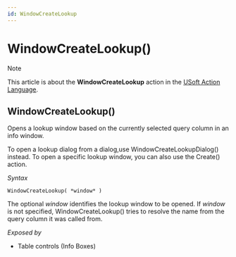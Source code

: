 ```yaml
---
id: WindowCreateLookup
---
```


# WindowCreateLookup()



> [!NOTE]
> This article is about the **WindowCreateLookup** action in the [USoft Action Language](/docs/Task_flow/Action_Language_reference/USoft_Action_Language.md).

## **WindowCreateLookup()**

Opens a lookup window based on the currently selected query column in an info window.

To open a lookup dialog from a dialog,use WindowCreateLookupDialog() instead. To open a specific lookup window, you can also use the Create() action.

*Syntax*

```
WindowCreateLookup( *window* )
```

The optional *window* identifies the lookup window to be opened. If *window* is not specified, WindowCreateLookup() tries to resolve the name from the query column it was called from.

*Exposed by*

- Table controls (Info Boxes)